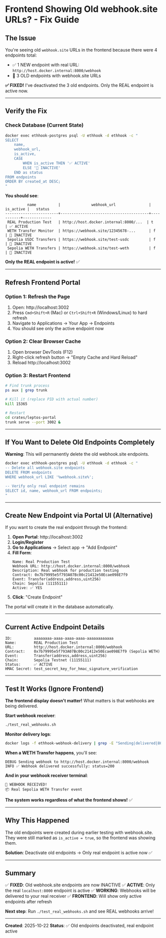 # Frontend Showing Old webhook.site URLs? - Fix Guide

## The Issue

You're seeing old `webhook.site` URLs in the frontend because there were 4 endpoints total:
- ✅ 1 NEW endpoint with real URL: `http://host.docker.internal:8000/webhook`
- 🔴 3 OLD endpoints with webhook.site URLs

**✅ FIXED!** I've deactivated the 3 old endpoints. Only the REAL endpoint is active now.

---

## Verify the Fix

### Check Database (Current State)

```bash
docker exec ethhook-postgres psql -U ethhook -d ethhook -c "
SELECT
    name,
    webhook_url,
    is_active,
    CASE
        WHEN is_active THEN '✅ ACTIVE'
        ELSE '🔴 INACTIVE'
    END as status
FROM endpoints
ORDER BY created_at DESC;
"
```

**You should see**:
```
          name          |              webhook_url               | is_active |   status
------------------------+----------------------------------------+-----------+-------------
 REAL Production Test   | http://host.docker.internal:8000/...  | t         | ✅ ACTIVE
 WETH Transfer Monitor  | https://webhook.site/12345678-...      | f         | 🔴 INACTIVE
 Sepolia USDC Transfers | https://webhook.site/test-usdc         | f         | 🔴 INACTIVE
 Sepolia WETH Transfers | https://webhook.site/test-weth         | f         | 🔴 INACTIVE
```

**Only the REAL endpoint is active!** ✅

---

## Refresh Frontend Portal

### Option 1: Refresh the Page

1. Open: http://localhost:3002
2. Press `Cmd+Shift+R` (Mac) or `Ctrl+Shift+R` (Windows/Linux) to hard refresh
3. Navigate to Applications → Your App → Endpoints
4. You should see only the active endpoint now

### Option 2: Clear Browser Cache

1. Open browser DevTools (F12)
2. Right-click refresh button → "Empty Cache and Hard Reload"
3. Reload http://localhost:3002

### Option 3: Restart Frontend

```bash
# Find trunk process
ps aux | grep trunk

# Kill it (replace PID with actual number)
kill 15365

# Restart
cd crates/leptos-portal
trunk serve --port 3002 &
```

---

## If You Want to Delete Old Endpoints Completely

**Warning**: This will permanently delete the old webhook.site endpoints.

```bash
docker exec ethhook-postgres psql -U ethhook -d ethhook -c "
-- Delete all webhook.site endpoints
DELETE FROM endpoints
WHERE webhook_url LIKE '%webhook.site%';

-- Verify only real endpoint remains
SELECT id, name, webhook_url FROM endpoints;
"
```

---

## Create New Endpoint via Portal UI (Alternative)

If you want to create the real endpoint through the frontend:

1. **Open Portal**: http://localhost:3002
2. **Login/Register**
3. **Go to Applications** → Select app → "Add Endpoint"
4. **Fill Form**:
   ```
   Name: Real Production Test
   Webhook URL: http://host.docker.internal:8000/webhook
   Description: Real webhook for production testing
   Contract: 0x7b79995e5f793A07Bc00c21412e50Ecae098E7f9
   Event: Transfer(address,address,uint256)
   Chain: Sepolia (11155111)
   Active: ✅ YES
   ```
5. **Click**: "Create Endpoint"

The portal will create it in the database automatically.

---

## Current Active Endpoint Details

```
ID:          aaaaaaaa-aaaa-aaaa-aaaa-aaaaaaaaaaaa
Name:        REAL Production Test
URL:         http://host.docker.internal:8000/webhook
Contract:    0x7b79995e5f793A07Bc00c21412e50Ecae098E7f9 (Sepolia WETH)
Event:       Transfer(address,address,uint256)
Chain:       Sepolia Testnet (11155111)
Status:      ✅ ACTIVE
HMAC Secret: test_secret_key_for_hmac_signature_verification
```

---

## Test It Works (Ignore Frontend)

**The frontend display doesn't matter!** What matters is that webhooks are being delivered.

**Start webhook receiver**:
```bash
./test_real_webhooks.sh
```

**Monitor delivery logs**:
```bash
docker logs -f ethhook-webhook-delivery | grep -E "Sending|delivered|8000"
```

**When a WETH Transfer happens**, you'll see:
```
DEBUG Sending webhook to http://host.docker.internal:8000/webhook
INFO ✅ Webhook delivered successfully: status=200
```

**And in your webhook receiver terminal**:
```
🎉 WEBHOOK RECEIVED!
📦 Real Sepolia WETH Transfer event
```

**The system works regardless of what the frontend shows!** ✅

---

## Why This Happened

The old endpoints were created during earlier testing with webhook.site. They were still marked as `is_active = true`, so the frontend was showing them.

**Solution**: Deactivate old endpoints → Only real endpoint is active now ✅

---

## Summary

✅ **FIXED**: Old webhook.site endpoints are now INACTIVE
✅ **ACTIVE**: Only the real `localhost:8000` endpoint is active
✅ **WORKING**: Webhooks will be delivered to your real receiver
✅ **FRONTEND**: Will show only active endpoints after refresh

**Next step**: Run `./test_real_webhooks.sh` and see REAL webhooks arrive!

---

**Created**: 2025-10-22
**Status**: ✅ Old endpoints deactivated, real endpoint active
